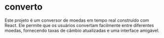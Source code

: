 # converto
Este projeto é um conversor de moedas em tempo real construído com React. Ele permite que os usuários convertam facilmente entre diferentes moedas, fornecendo taxas de câmbio atualizadas e uma interface amigável.
